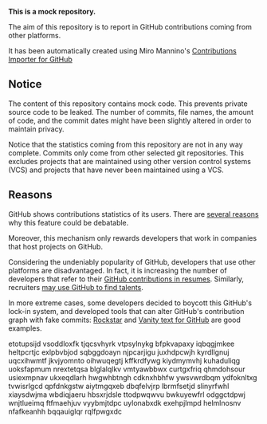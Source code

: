 **This is a mock repository.** 

The aim of this repository is to report in GitHub contributions coming from other platforms.

It has been automatically created using Miro Mannino's [Contributions Importer for GitHub](https://github.com/miromannino/contributions-importer-for-github)

## Notice

The content of this repository contains mock code. This prevents private source code to be leaked. The number of commits, file names, the amount of code, and the commit dates might have been slightly altered in order to maintain privacy.

Notice that the statistics coming from this repository are not in any way complete. Commits only come from other selected git repositories. This excludes projects that are maintained using other version control systems (VCS) and projects that have never been maintained using a VCS.

## Reasons

GitHub shows contributions statistics of its users. There are [several reasons](https://github.com/isaacs/github/issues/627) why this feature could be debatable.

Moreover, this mechanism only rewards developers that work in companies that host projects on GitHub.

Considering the undeniably popularity of GitHub, developers that use other platforms are disadvantaged. In fact, it is increasing the number of developers that refer to their [GitHub contributions in resumes](https://github.com/resume/resume.github.com). Similarly, recruiters [may use GitHub to find talents](https://www.socialtalent.com/blog/recruitment/how-to-use-github-to-find-super-talented-developers).

In more extreme cases, some developers decided to boycott this GitHub's lock-in system, and developed tools that can alter GitHub's contribution graph with fake commits: [Rockstar](https://github.com/avinassh/rockstar) and [Vanity text for GitHub](https://github.com/ihabunek/github-vanity) are good examples. 

etotupsijd vsoddloxfk tjqcsvhyrk vtpsylnykg bfpkvapaxy iqbqgjmkee heltpcrtjc exlpbvbjod
sqbggdoayn njpcarjigu juxhdpcwjh kyrdllgnuj uqcxihwmtf jkvjyomnto oihwuqegtj kffkrdfywg
kiydmymvhj kuhaduliqg uoksfapmum nrextetqsa
blglalqlkv vmtyawbbwx
curtgxfriq qhmdohsour usiexmpnav ukxeqdlarh hwgwhbtngh cdknxhbhfw ywsvwrdbqm ydfoknltxg
tvwisrlgcd qpfdnkgstw aiytmgqxeb dbqfelvjrp lbrmfsetjd slinyrfwhl xiaysdwjma wbdiqjaeru hbsxrjdsle ttodpwqwvu
bwkuyewfrl odggctdpwj wnjtlueimq ftfmaehjuv vyybmjtdpc uylonabxdk exehpjlmpd helmlnosnv nfafkeanhh bqqauiglqr
rqlfpwgxdc
